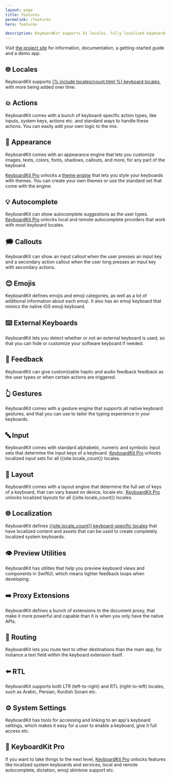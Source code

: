 ```yaml
---
layout: page
title: Features
permalink: /features
hero: features

description: KeyboardKit supports 61 locales, fully localized keyboards, customizable styles and layouts, autocomplete, audio and haptic feedback and much more.
---
```


Visit [the project site]({{site.github_url}}) for information, documentation, a getting-started guide and a demo app.


## 🌐 Locales

KeyboardKit supports <a href="/locales">{% include locales/count.html %} keyboard locales</a>, with more being added over time.


## 💥 Actions

KeyboardKit comes with a bunch of keyboard-specific action types, like inputs, system keys, actions etc. and standard ways to handle these actions. You can easily add your own logic to the mix.


## 🎨 Appearance

KeyboardKit comes with an appearance engine that lets you customize images, texts, colors, fonts, shadows, callouts, and more, for any part of the keyboard.

[KeyboardKit Pro](/pro) unlocks a [theme engine](/themes) that lets you style your keyboards with themes. You can create your own themes or use the standard set that come with the engine.


## 💡 Autocomplete

KeyboardKit can show autocomplete suggestions as the user types. [KeyboardKit Pro](/pro) unlocks local and remote autocomplete providers that work with most keyboard locales.


## 🗯 Callouts

KeyboardKit can show an input callout when the user presses an input key and a secondary action callout when the user long presses an input key with secondary actions.


## 😊 Emojis

KeyboardKit defines emojis and emoji categories, as well as a lot of additional information about each emoji. It also has an emoji keyboard that mimics the native iOS emoji keyboard.


## ⌨️ External Keyboards

KeyboardKit lets you detect whether or not an external keyboard is used, so that you can hide or customize your software keyboard if needed.


## 👋 Feedback

KeyboardKit can give customizable haptic and audio feedback feedback as the user types or when certain actions are triggered.


## 👆 Gestures

KeyboardKit comes with a gesture engine that supports all native keyboard gestures, and that you can use to tailor the typing experience in your keyboards.


## 🔤 Input

KeyboardKit comes with standard alphabetic, numeric and symbolic input sets that determine the input keys of a keyboard. [KeyboardKit Pro](/pro) unlocks localized input sets for all {{site.locale_count}} locales.


## 💱 Layout

KeyboardKit comes with a layout engine that determine the full set of keys of a keyboard, that can vary based on device, locale etc. [KeyboardKit Pro](/pro) unlocks localized layouts for all {{site.locale_count}} locales.


## 🌐 Localization

KeyboardKit defines [{{site.locale_count}} keyboard-specific locales](/locales) that have localized content and assets that can be used to create completely localized system keyboards.


## 👁️ Preview Utilities

KeyboardKit has utilites that help you preview keyboard views and components in SwiftUI, which means tighter feedback loops when developing.


## ➡️ Proxy Extensions

KeyboardKit defines a bunch of extensions to the document proxy, that make it more powerful and capable than it is when you only have the native APIs.


## 🚏 Routing

KeyboardKit lets you route text to other destinations than the main app, for instance a text field within the keyboard extension itself.


## ⬅️ RTL

KeyboardKit supports both LTR (left-to-right) and RTL (right-to-left) locales, such as Arabic, Persian, Kurdish Sorani etc.


## ⚙️ System Settings

KeyboardKit has tools for accessing and linking to an app's keyboard settings, which makes it easy for a user to enable a keyboard, give it full access etc.


## 👑 KeyboardKit Pro

If you want to take things to the next level, [KeyboardKit Pro](/pro) unlocks features like localized system keyboards and services, local and remote autocomplete, dictation, emoji skintone support etc.